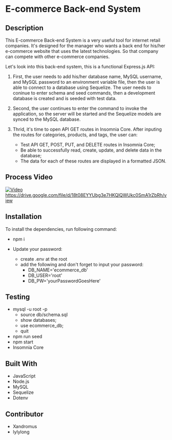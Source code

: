 # E-commerce Back-end System

## Description

This E-commerce Back-end System is a very useful tool for internet retail companies. It's designed for the manager who wants a back end for his/her e-commerce website that uses the latest technologies. So that company can compete with other e-commerce companies.

Let's look into this back-end system, this is a functional Express.js API:

1. First, the user needs to add his/her database name, MySQL username, and MySQL password to an environment variable file, then the user is able to connect to a database using Sequelize. The user needs to coninue to enter schema and seed commands, then a development database is created and is seeded with test data.

2. Second, the user continues to enter the command to invoke the application, so the server will be started and the Sequelize models are synced to the MySQL database.

3. Thrid, it's time to open API GET routes in Insomnia Core. After inputing the routes for categories, products, and tags, the user can:
   - Test API GET, POST, PUT, and DELETE routes in Insomnia Core;
   - Be able to successfully read, create, update, and delete data in the database;
   - The data for each of these routes are displayed in a formatted JSON.

## Process Video

[![Video](https://user-images.githubusercontent.com/70302749/100561810-e17d6f80-3287-11eb-91de-ac3f666743af.png)](https://drive.google.com/file/d/18t08EYYUbg3e7HKQlQWUkc0SmA1rZbRh/view)
https://drive.google.com/file/d/18t08EYYUbg3e7HKQlQWUkc0SmA1rZbRh/view

## Installation

To install the dependencies, run following command:

- npm i

- Update your password:
  - create .env at the root
  - add the following and don't forget to input your password:
    - DB_NAME='ecommerce_db'
    - DB_USER='root'
    - DB_PW='yourPasswordGoesHere'

## Testing

- mysql -u root -p
  - source db/schema.sql
  - show databases;
  - use ecommerce_db;
  - quit
- npm run seed
- npm start
- Insomnia Core

## Built With

- JavaScript
- Node.js
- MySQL
- Sequelize
- Dotenv

## Contributor

- Xandromus
- lylylong
